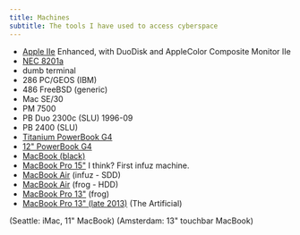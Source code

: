 ```yaml
---
title: Machines
subtitle: The tools I have used to access cyberspace
---
```


- [Apple IIe](http://apple2history.org/history/ah07/) Enhanced, with DuoDisk and AppleColor Composite Monitor IIe
- [NEC 8201a](http://www.old-computers.com/museum/computer.asp?st=1&c=334)
- dumb terminal
- 286 PC/GEOS (IBM)
- 486 FreeBSD (generic)
- Mac SE/30
- PM 7500
- PB Duo 2300c (SLU) 1996-09
- PB 2400 (SLU)
- [Titanium PowerBook G4](https://en.wikipedia.org/wiki/PowerBook_G4#Titanium_PowerBook_G4)
- [12" PowerBook G4](https://en.wikipedia.org/wiki/PowerBook_G4#Aluminum_PowerBook_G4)
- [MacBook (black)](https://en.wikipedia.org/wiki/MacBook#Original_polycarbonate_model)
- [MacBook Pro 15"](https://en.wikipedia.org/wiki/MacBook_Pro#1st_generation) I think? First infuz machine.
- [MacBook Air](https://en.wikipedia.org/wiki/MacBook_Air) (infuz - SDD)
- [MacBook Air](https://en.wikipedia.org/wiki/MacBook_Air) (frog - HDD)
- [MacBook Pro 13"](https://en.wikipedia.org/wiki/MacBook_Pro#2nd_generation_.28unibody.29) (frog)
- [MacBook Pro 13" (late 2013)](https://en.wikipedia.org/wiki/MacBook_Pro#3rd_generation_.28Retina.29) (The Artificial)

(Seattle: iMac, 11" MacBook)
(Amsterdam: 13" touchbar MacBook)
